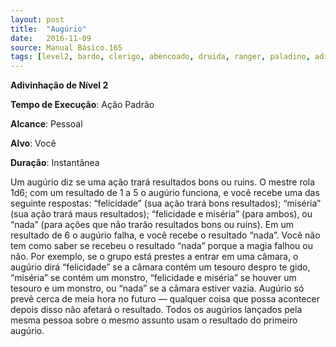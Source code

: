```yaml
---
layout: post
title:  "Augúrio"
date:   2016-11-09
source: Manual Básico.165
tags: [level2, bardo, clerigo, abencoado, druida, ranger, paladino, adivinhacao, padrao, pessoal, voce, instantanea]
---
```


**Adivinhação de Nível 2**

**Tempo de Execução**: Ação Padrão

**Alcance**: Pessoal

**Alvo**: Você

**Duração**: Instantânea


Um augúrio diz se uma ação trará resultados bons ou ruins. O mestre rola 1d6; com um resultado de 1 a 5 o augúrio funciona, e você recebe uma das seguinte respostas: “felicidade” (sua ação trará bons resultados); “miséria” (sua ação trará maus resultados); “felicidade e miséria” (para ambos), ou “nada” (para ações que não trarão resultados bons ou ruins).
Em um resultado de 6 o augúrio falha, e você recebe o resultado “nada”. Você não tem como saber se recebeu o resultado “nada” porque a magia falhou ou não.
Por exemplo, se o grupo está prestes a entrar em uma câmara, o augúrio dirá “felicidade” se a câmara contém um tesouro despro te gido, “miséria” se contém um monstro, “felicidade e miséria” se houver um tesouro e um monstro, ou “nada” se a câmara estiver vazia.
Augúrio só prevê cerca de meia hora no futuro — qualquer coisa que possa acontecer depois disso não afetará o resultado. Todos os augúrios lançados pela mesma pessoa sobre o mesmo assunto usam o resultado do primeiro augúrio.
